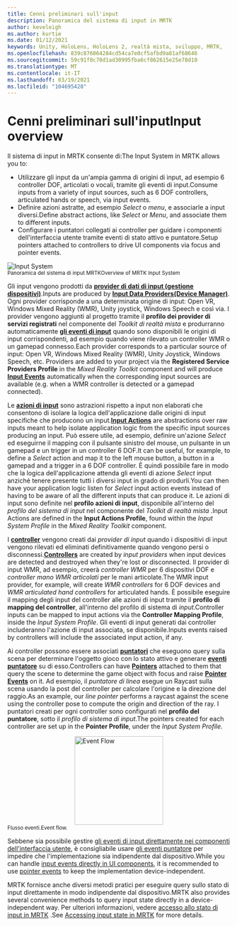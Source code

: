 ```yaml
---
title: Cenni preliminari sull'input
description: Panoramica del sistema di input in MRTK
author: keveleigh
ms.author: kurtie
ms.date: 01/12/2021
keywords: Unity, HoloLens, HoloLens 2, realtà mista, sviluppo, MRTK,
ms.openlocfilehash: 839c876064284cd54ca7e0cf5afbd9a81af68646
ms.sourcegitcommit: 59c91f8c70d1ad30995fba6cf862615e25e78d10
ms.translationtype: MT
ms.contentlocale: it-IT
ms.lasthandoff: 03/19/2021
ms.locfileid: "104695428"
---
```

# <a name="input-overview"></a><span data-ttu-id="74cef-104">Cenni preliminari sull'input</span><span class="sxs-lookup"><span data-stu-id="74cef-104">Input overview</span></span>

<span data-ttu-id="74cef-105">Il sistema di input in MRTK consente di:</span><span class="sxs-lookup"><span data-stu-id="74cef-105">The Input System in MRTK allows you to:</span></span>

- <span data-ttu-id="74cef-106">Utilizzare gli input da un'ampia gamma di origini di input, ad esempio 6 controller DOF, articolati o vocali, tramite gli eventi di input.</span><span class="sxs-lookup"><span data-stu-id="74cef-106">Consume inputs from a variety of input sources, such as 6 DOF controllers, articulated hands or speech, via input events.</span></span>
- <span data-ttu-id="74cef-107">Definire azioni astratte, ad esempio *Select* o *menu*, e associarle a input diversi.</span><span class="sxs-lookup"><span data-stu-id="74cef-107">Define abstract actions, like *Select* or *Menu*, and associate them to different inputs.</span></span>
- <span data-ttu-id="74cef-108">Configurare i puntatori collegati ai controller per guidare i componenti dell'interfaccia utente tramite eventi di stato attivo e puntatore.</span><span class="sxs-lookup"><span data-stu-id="74cef-108">Setup pointers attached to controllers to drive UI components via focus and pointer events.</span></span>

<img src="../Images/Input/MRTK_InputSystem.png" style="display:block;margin-left:auto;margin-right:auto;" alt="Input System">
<span data-ttu-id="74cef-109"><sup>Panoramica del sistema di input MRTK</sup></span><span class="sxs-lookup"><span data-stu-id="74cef-109"><sup>Overview of MRTK Input System</sup></span></span>

<span data-ttu-id="74cef-110">Gli input vengono prodotti da [**provider di dati di input (gestione dispositivi)**](InputProviders.md).</span><span class="sxs-lookup"><span data-stu-id="74cef-110">Inputs are produced by [**Input Data Providers(Device Manager)**](InputProviders.md).</span></span> <span data-ttu-id="74cef-111">Ogni provider corrisponde a una determinata origine di input: Open VR, Windows Mixed Reality (WMR), Unity joystick, Windows Speech e così via. I provider vengono aggiunti al progetto tramite il **profilo dei provider di servizi registrati** nel componente del *Toolkit di realtà mista* e produrranno automaticamente [**gli eventi di input**](InputEvents.md) quando sono disponibili le origini di input corrispondenti, ad esempio quando viene rilevato un controller WMR o un gamepad connesso.</span><span class="sxs-lookup"><span data-stu-id="74cef-111">Each provider corresponds to a particular source of input: Open VR, Windows Mixed Reality (WMR), Unity Joystick, Windows Speech, etc. Providers are added to your project via the **Registered Service Providers Profile** in the *Mixed Reality Toolkit* component and will produce [**Input Events**](InputEvents.md) automatically when the corresponding input sources are available (e.g. when a WMR controller is detected or a gamepad connected).</span></span>

<span data-ttu-id="74cef-112">Le [**azioni di input**](InputActions.md) sono astrazioni rispetto a input non elaborati che consentono di isolare la logica dell'applicazione dalle origini di input specifiche che producono un input.</span><span class="sxs-lookup"><span data-stu-id="74cef-112">[**Input Actions**](InputActions.md) are abstractions over raw inputs meant to help isolate application logic from the specific input sources producing an input.</span></span> <span data-ttu-id="74cef-113">Può essere utile, ad esempio, definire un'azione *Select* ed eseguirne il mapping con il pulsante sinistro del mouse, un pulsante in un gamepad e un trigger in un controller 6 DOF.</span><span class="sxs-lookup"><span data-stu-id="74cef-113">It can be useful, for example, to define a *Select* action and map it to the left mouse button, a button in a gamepad and a trigger in a 6 DOF controller.</span></span> <span data-ttu-id="74cef-114">È quindi possibile fare in modo che la logica dell'applicazione attenda gli eventi di azione *Select* input anziché tenere presente tutti i diversi input in grado di produrli.</span><span class="sxs-lookup"><span data-stu-id="74cef-114">You can then have your application logic listen for *Select* input action events instead of having to be aware of all the different inputs that can produce it.</span></span> <span data-ttu-id="74cef-115">Le azioni di input sono definite nel **profilo azioni di input**, disponibile all'interno del *profilo del sistema di input* nel componente del *Toolkit di realtà mista* .</span><span class="sxs-lookup"><span data-stu-id="74cef-115">Input Actions are defined in the **Input Actions Profile**, found within the *Input System Profile* in the *Mixed Reality Toolkit* component.</span></span>

<span data-ttu-id="74cef-116">I [**controller**](Controllers.md) vengono creati dai *provider di input* quando i dispositivi di input vengono rilevati ed eliminati definitivamente quando vengono persi o disconnessi.</span><span class="sxs-lookup"><span data-stu-id="74cef-116">[**Controllers**](Controllers.md) are created by *input providers* when input devices are detected and destroyed when they're lost or disconnected.</span></span> <span data-ttu-id="74cef-117">Il provider di input WMR, ad esempio, creerà *controller WMR* per 6 dispositivi DOF e *controller mano WMR articolati* per le mani articolate.</span><span class="sxs-lookup"><span data-stu-id="74cef-117">The WMR input provider, for example, will create *WMR controllers* for 6 DOF devices and *WMR articulated hand controllers* for articulated hands.</span></span> <span data-ttu-id="74cef-118">È possibile eseguire il mapping degli input del controller alle azioni di input tramite il **profilo di mapping del controller**, all'interno del profilo di sistema di *input*.</span><span class="sxs-lookup"><span data-stu-id="74cef-118">Controller inputs can be mapped to input actions via the **Controller Mapping Profile**, inside the *Input System Profile*.</span></span> <span data-ttu-id="74cef-119">Gli eventi di input generati dai controller includeranno l'azione di input associata, se disponibile.</span><span class="sxs-lookup"><span data-stu-id="74cef-119">Inputs events raised by controllers will include the associated input action, if any.</span></span>

<span data-ttu-id="74cef-120">Ai controller possono essere associati [**puntatori**](Pointers.md) che eseguono query sulla scena per determinare l'oggetto gioco con lo stato attivo e generare [**eventi puntatore**](Pointers.md#pointer-event-interfaces) su di esso.</span><span class="sxs-lookup"><span data-stu-id="74cef-120">Controllers can have [**Pointers**](Pointers.md) attached to them that query the scene to determine the game object with focus and raise [**Pointer Events**](Pointers.md#pointer-event-interfaces) on it.</span></span> <span data-ttu-id="74cef-121">Ad esempio, il *puntatore di linea* esegue un Raycast sulla scena usando la post del controller per calcolare l'origine e la direzione del raggio.</span><span class="sxs-lookup"><span data-stu-id="74cef-121">As an example, our *line pointer* performs a raycast against the scene using the controller pose to compute the origin and direction of the ray.</span></span> <span data-ttu-id="74cef-122">I puntatori creati per ogni controller sono configurati nel **profilo del puntatore**, sotto il *profilo di sistema di input*.</span><span class="sxs-lookup"><span data-stu-id="74cef-122">The pointers created for each controller are set up in the **Pointer Profile**, under the *Input System Profile*.</span></span>

<img src="../Images/Input/MRTK_Input_EventFlow.png" width="200px" style="display:block;margin-left:auto;margin-right:auto;" alt="Event Flow">
<span data-ttu-id="74cef-123"><sup>Flusso eventi.</sup></span><span class="sxs-lookup"><span data-stu-id="74cef-123"><sup>Event flow.</sup></span></span>

<span data-ttu-id="74cef-124">Sebbene sia possibile gestire [gli eventi di input direttamente nei componenti dell'interfaccia utente](InputEvents.md), è consigliabile usare [gli eventi puntatore](pointers.md#pointer-event-interfaces) per impedire che l'implementazione sia indipendente dal dispositivo.</span><span class="sxs-lookup"><span data-stu-id="74cef-124">While you can handle [input events directly in UI components](InputEvents.md), it is recommended to use [pointer events](pointers.md#pointer-event-interfaces) to keep the implementation device-independent.</span></span>

<span data-ttu-id="74cef-125">MRTK fornisce anche diversi metodi pratici per eseguire query sullo stato di input direttamente in modo indipendente dal dispositivo.</span><span class="sxs-lookup"><span data-stu-id="74cef-125">MRTK also provides several convenience methods to query input state directly in a device-independent way.</span></span> <span data-ttu-id="74cef-126">Per ulteriori informazioni, vedere [accesso allo stato di input in MRTK](InputState.md) .</span><span class="sxs-lookup"><span data-stu-id="74cef-126">See [Accessing input state in MRTK](InputState.md) for more details.</span></span>
